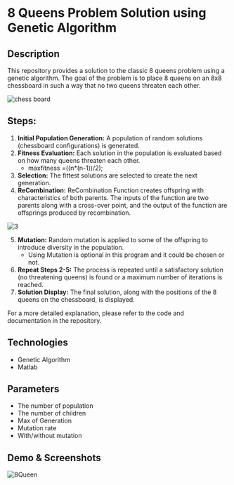 # 8 Queens Problem Solution using Genetic Algorithm

## Description
This repository provides a solution to the classic 8 queens problem using a genetic algorithm. 
The goal of the problem is to place 8 queens on an 8x8 chessboard in such a way that no two queens threaten each other.

![chess board](https://github.com/Nizad/AI_Genetic_Algorithm_8QueenSolver/assets/28957789/6ce17e71-23d3-4507-a304-0dbb94a2c241) 

## Steps:

1. <b>Initial Population Generation:</b> A population of random solutions (chessboard configurations) is generated.
2. <b>Fitness Evaluation:</b> Each solution in the population is evaluated based on how many queens threaten each other.
   - maxfitness =((n*(n-1))/2);
3. <b>Selection:</b> The fittest solutions are selected to create the next generation.
4. <b>ReCombination:</b> ReCombination Function creates offspring with characteristics of both parents. The inputs of the function are two parents along with a cross-over point, and the output of the function are offsprings produced by recombination.

 ![3](https://github.com/Nizad/AI_Genetic_Algorithm_8QueenSolver/assets/28957789/9de3f020-1a31-4021-9ba2-a5aa86dcd7dc)

5. <b>Mutation:</b> Random mutation is applied to some of the offspring to introduce diversity in the population.
   - Using Mutation is optional in this program and it could be chosen or not.
6. <b>Repeat Steps 2-5:</b> The process is repeated until a satisfactory solution (no threatening queens) is found or a maximum number of iterations is reached.
7. <b>Solution Display:</b> The final solution, along with the positions of the 8 queens on the chessboard, is displayed.

For a more detailed explanation, please refer to the code and documentation in the repository.

## Technologies
- Genetic Algorithm
- Matlab

## Parameters
- The number of population
- The number of children
- Max of Generation
- Mutation rate
- With/without mutation


## Demo & Screenshots
![8Queen](https://github.com/Nizad/AI_Genetic_Algorithm_8QueenSolver/assets/28957789/1980f2d7-b128-4d37-b285-aa47b6090d12)


